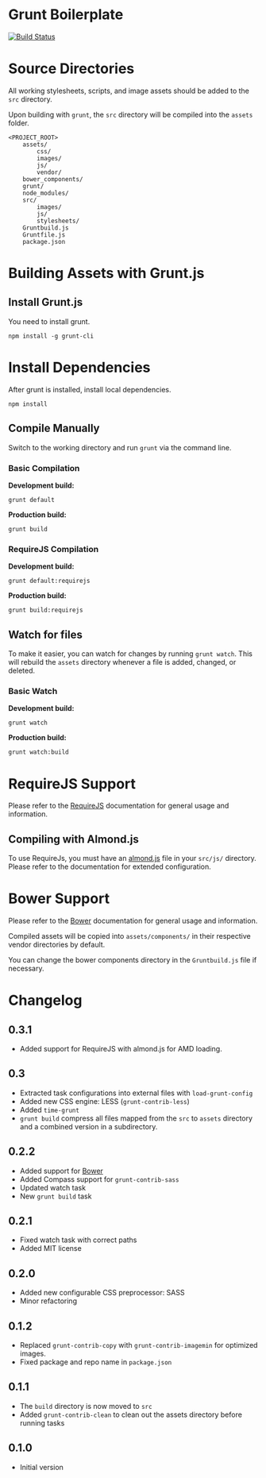 # Grunt Boilerplate

[![Build Status](https://travis-ci.org/vutran/grunt-boilerplate.png?branch=master)](https://travis-ci.org/vutran/grunt-boilerplate)

# Source Directories

All working stylesheets, scripts, and image assets should be added to the `src` directory.

Upon building with `grunt`, the `src` directory will be compiled into the `assets` folder.

	<PROJECT_ROOT>
    	assets/
        	css/
        	images/
        	js/
            vendor/
		bower_components/
        grunt/
        node_modules/
        src/
            images/
            js/
            stylesheets/
        Gruntbuild.js
		Gruntfile.js
		package.json

# Building Assets with Grunt.js

## Install Grunt.js

You need to install grunt.

`npm install -g grunt-cli`

# Install Dependencies

After grunt is installed, install local dependencies.

`npm install`

## Compile Manually

Switch to the working directory and run `grunt` via the command line.

### Basic Compilation

**Development build:**

`grunt default`

**Production build:**

`grunt build`

### RequireJS Compilation

**Development build:**

`grunt default:requirejs`

**Production build:**

`grunt build:requirejs`

## Watch for files

To make it easier, you can watch for changes by running `grunt watch`. This will rebuild the `assets` directory whenever a file is added, changed, or deleted.

### Basic Watch

**Development build:**

`grunt watch`

**Production build:**

`grunt watch:build`

# RequireJS Support

Please refer to the [RequireJS](http://requirejs.org) documentation for general usage and information.

## Compiling with Almond.js

To use RequireJs, you must have an [almond.js](https://github.com/jrburke/almond) file in your `src/js/` directory. Please refer to the documentation for extended configuration.

# Bower Support

Please refer to the [Bower](http://bower.io/) documentation for general usage and information.

Compiled assets will be copied into `assets/components/` in their respective vendor directories by default.

You can change the bower components directory in the `Gruntbuild.js` file if necessary.

# Changelog

## 0.3.1
* Added support for RequireJS with almond.js for AMD loading.

## 0.3
* Extracted task configurations into external files with `load-grunt-config`
* Added new CSS engine: LESS (`grunt-contrib-less`)
* Added `time-grunt`
* `grunt build` compress all files mapped from the `src` to `assets` directory and a combined version in a subdirectory.

## 0.2.2
* Added support for [Bower](http://bower.io)
* Added Compass support for `grunt-contrib-sass`
* Updated watch task
* New `grunt build` task

## 0.2.1
* Fixed watch task with correct paths
* Added MIT license

## 0.2.0
* Added new configurable CSS preprocessor: SASS
* Minor refactoring

## 0.1.2
* Replaced `grunt-contrib-copy` with `grunt-contrib-imagemin` for optimized images.
* Fixed package and repo name in `package.json`

## 0.1.1
* The `build` directory is now moved to `src`
* Added `grunt-contrib-clean` to clean out the assets directory before running tasks

## 0.1.0
* Initial version